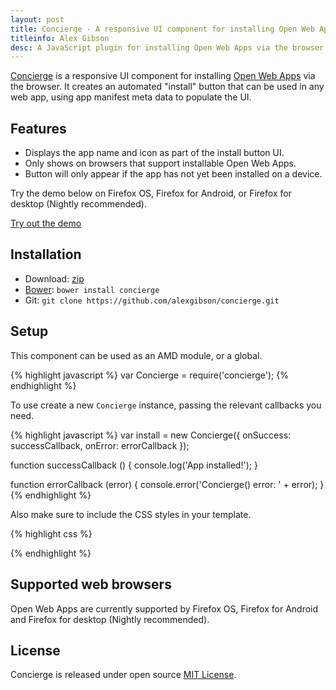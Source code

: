 ```yaml
---
layout: post
title: Concierge - A responsive UI component for installing Open Web Apps.
titleinfo: Alex Gibson
desc: A JavaScript plugin for installing Open Web Apps via the browser.
---
```


[Concierge](https://github.com/alexgibson/concierge) is a responsive UI component for installing [Open Web Apps](https://developer.mozilla.org/en-US/docs/Web/Apps) via the browser. It creates an automated "install" button that can be used in any web app, using app manifest meta data to populate the UI.

Features
----------

* Displays the app name and icon as part of the install button UI.
* Only shows on browsers that support installable Open Web Apps.
* Button will only appear if the app has not yet been installed on a device.

Try the demo below on Firefox OS, Firefox for Android, or Firefox for desktop (Nightly recommended).

[Try out the demo](https://alexgibson.github.com/concierge)

Installation
---------------------------------------

* Download: [zip](https://github.com/alexgibson/concierge/archive/master.zip)
* [Bower](https://github.com/twitter/bower/): `bower install concierge`
* Git: `git clone https://github.com/alexgibson/concierge.git`

Setup
---------

This component can be used as an AMD module, or a global.

{% highlight javascript %}
var Concierge = require('concierge');
{% endhighlight %}

To use create a new `Concierge` instance, passing the relevant callbacks you need.

{% highlight javascript %}
var install = new Concierge({
    onSuccess: successCallback,
    onError: errorCallback
});

function successCallback () {
    console.log('App installed!');
}

function errorCallback (error) {
    console.error('Concierge() error: ' + error);
}
{% endhighlight %}

Also make sure to include the CSS styles in your template.

{% highlight css %}
<link type="text/css" rel="stylesheet" href="concierge.css" />
{% endhighlight %}

Supported web browsers
----------------------

Open Web Apps are currently supported by Firefox OS, Firefox for Android and Firefox for desktop (Nightly recommended).

License
-------

Concierge is released under open source [MIT License](https://github.com/alexgibson/concierge/blob/master/LICENSE.md).
